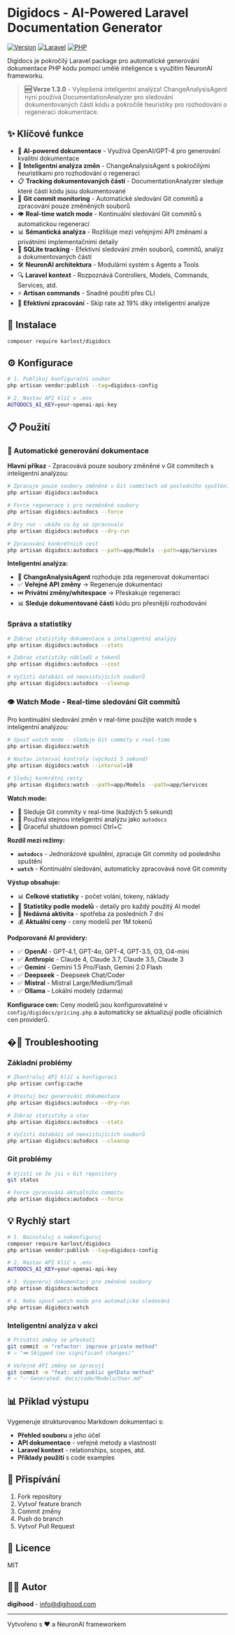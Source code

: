 # Digidocs - AI-Powered Laravel Documentation Generator

[![Version](https://img.shields.io/badge/version-1.3.0-blue.svg)](https://github.com/karlost/digidocs)
[![Laravel](https://img.shields.io/badge/Laravel-10%2B-red.svg)](https://laravel.com)
[![PHP](https://img.shields.io/badge/PHP-8.2%2B-purple.svg)](https://php.net)

Digidocs je pokročilý Laravel package pro automatické generování dokumentace PHP kódu pomocí umělé inteligence s využitím NeuronAI frameworku.

> **🆕 Verze 1.3.0** - Vylepšená inteligentní analýza! ChangeAnalysisAgent nyní používá DocumentationAnalyzer pro sledování dokumentovaných částí kódu a pokročilé heuristiky pro rozhodování o regeneraci dokumentace.

## ✨ Klíčové funkce

- 🤖 **AI-powered dokumentace** - Využívá OpenAI/GPT-4 pro generování kvalitní dokumentace
- 🧠 **Inteligentní analýza změn** - ChangeAnalysisAgent s pokročilými heuristikami pro rozhodování o regeneraci
- 📋 **Tracking dokumentovaných částí** - DocumentationAnalyzer sleduje které části kódu jsou dokumentované
- 🔄 **Git commit monitoring** - Automatické sledování Git commitů a zpracování pouze změněných souborů
- 👁️ **Real-time watch mode** - Kontinuální sledování Git commitů s automatickou regenerací
- 📊 **Sémantická analýza** - Rozlišuje mezi veřejnými API změnami a privátními implementačními detaily
- 💾 **SQLite tracking** - Efektivní sledování změn souborů, commitů, analýz a dokumentovaných částí
- 🛠️ **NeuronAI architektura** - Modulární systém s Agents a Tools
- 🔍 **Laravel kontext** - Rozpoznává Controllers, Models, Commands, Services, atd.
- ⚡ **Artisan commands** - Snadné použití přes CLI
- 🎯 **Efektivní zpracování** - Skip rate až 19% díky inteligentní analýze

## 🚀 Instalace

```bash
composer require karlost/digidocs
```

## ⚙️ Konfigurace

```bash
# 1. Publikuj konfigurační soubor
php artisan vendor:publish --tag=digidocs-config

# 2. Nastav API klíč v .env
AUTODOCS_AI_KEY=your-openai-api-key
```

## 📋 Použití

### 🔄 Automatické generování dokumentace

**Hlavní příkaz** - Zpracovává pouze soubory změněné v Git commitech s inteligentní analýzou:

```bash
# Zpracuje pouze soubory změněné v Git commitech od posledního spuštění
php artisan digidocs:autodocs

# Force regenerace i pro nezměněné soubory
php artisan digidocs:autodocs --force

# Dry run - ukáže co by se zpracovalo
php artisan digidocs:autodocs --dry-run

# Zpracování konkrétních cest
php artisan digidocs:autodocs --path=app/Models --path=app/Services
```

**Inteligentní analýza:**
- 🧠 **ChangeAnalysisAgent** rozhoduje zda regenerovat dokumentaci
- ✅ **Veřejné API změny** → Regeneruje dokumentaci
- ⏭️ **Privátní změny/whitespace** → Přeskakuje regeneraci
- 📊 **Sleduje dokumentované části** kódu pro přesnější rozhodování

### Správa a statistiky

```bash
# Zobraz statistiky dokumentace a inteligentní analýzy
php artisan digidocs:autodocs --stats

# Zobraz statistiky nákladů a tokenů
php artisan digidocs:autodocs --cost

# Vyčisti databázi od neexistujících souborů
php artisan digidocs:autodocs --cleanup
```

### 👁️ Watch Mode - Real-time sledování Git commitů

Pro kontinuální sledování změn v real-time použijte watch mode s inteligentní analýzou:

```bash
# Spusť watch mode - sleduje Git commity v real-time
php artisan digidocs:watch

# Nastav interval kontroly (výchozí 5 sekund)
php artisan digidocs:watch --interval=10

# Sleduj konkrétní cesty
php artisan digidocs:watch --path=app/Models --path=app/Services
```

**Watch mode:**
- 🔄 Sleduje Git commity v real-time (každých 5 sekund)
- 🧠 Používá stejnou inteligentní analýzu jako `autodocs`
- 🛑 Graceful shutdown pomocí Ctrl+C

**Rozdíl mezi režimy:**
- **`autodocs`** - Jednorázové spuštění, zpracuje Git commity od posledního spuštění
- **`watch`** - Kontinuální sledování, automaticky zpracovává nové Git commity

**Výstup obsahuje:**
- 📊 **Celkové statistiky** - počet volání, tokeny, náklady
- 🤖 **Statistiky podle modelů** - detaily pro každý použitý AI model
- 📅 **Nedávná aktivita** - spotřeba za posledních 7 dní
- 💰 **Aktuální ceny** - ceny modelů per 1M tokenů

**Podporované AI providery:**
- ✅ **OpenAI** - GPT-4.1, GPT-4o, GPT-4, GPT-3.5, O3, O4-mini
- ✅ **Anthropic** - Claude 4, Claude 3.7, Claude 3.5, Claude 3
- ✅ **Gemini** - Gemini 1.5 Pro/Flash, Gemini 2.0 Flash
- ✅ **Deepseek** - Deepseek Chat/Coder
- ✅ **Mistral** - Mistral Large/Medium/Small
- ✅ **Ollama** - Lokální modely (zdarma)

**Konfigurace cen:**
Ceny modelů jsou konfigurovatelné v `config/digidocs/pricing.php` a automaticky se aktualizují podle oficiálních cen providerů.

## �🐛 Troubleshooting

### Základní problémy
```bash
# Zkontroluj API klíč a konfiguraci
php artisan config:cache

# Otestuj bez generování dokumentace
php artisan digidocs:autodocs --dry-run

# Zobraz statistiky a stav
php artisan digidocs:autodocs --stats

# Vyčisti databázi od neexistujících souborů
php artisan digidocs:autodocs --cleanup
```

### Git problémy
```bash
# Ujisti se že jsi v Git repository
git status

# Force zpracování aktuálního commitu
php artisan digidocs:autodocs --force
```

## 💡 Rychlý start

```bash
# 1. Nainstaluj a nakonfiguruj
composer require karlost/digidocs
php artisan vendor:publish --tag=digidocs-config

# 2. Nastav API klíč v .env
AUTODOCS_AI_KEY=your-openai-api-key

# 3. Vygeneruj dokumentaci pro změněné soubory
php artisan digidocs:autodocs

# 4. Nebo spusť watch mode pro automatické sledování
php artisan digidocs:watch
```

### Inteligentní analýza v akci

```bash
# Privátní změny se přeskočí
git commit -m "refactor: improve private method"
# → "⏭️ Skipped (no significant changes)"

# Veřejné API změny se zpracují
git commit -m "feat: add public getData method"
# → "✅ Generated: docs/code/Models/User.md"
```

## 📊 Příklad výstupu

Vygeneruje strukturovanou Markdown dokumentaci s:
- **Přehled souboru** a jeho účel
- **API dokumentace** - veřejné metody a vlastnosti
- **Laravel kontext** - relationships, scopes, atd.
- **Příklady použití** s code examples

## 🤝 Přispívání

1. Fork repository
2. Vytvoř feature branch
3. Commit změny
4. Push do branch
5. Vytvoř Pull Request

## 📄 Licence

MIT

## 👨‍💻 Autor

**digihood** - info@digihood.com

---

Vytvořeno s ❤️ a NeuronAI frameworkem
